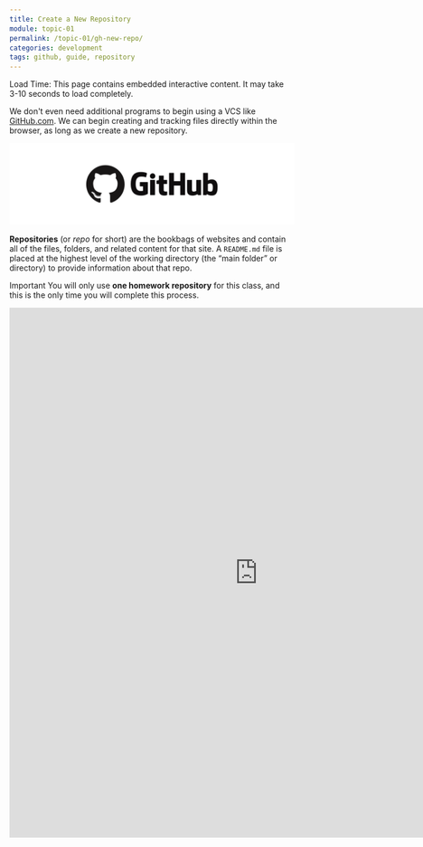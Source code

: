 ```yaml
---
title: Create a New Repository
module: topic-01
permalink: /topic-01/gh-new-repo/
categories: development
tags: github, guide, repository
---
```


<span class="label label-warning">Load Time:</span> This page contains embedded interactive content. It may take 3-10 seconds to load completely.

We don't even need additional programs to begin using a VCS like <a href="https://github.com/" target="_blank">GitHub.com</a>. We can begin creating and tracking files directly within the browser, as long as we create a new repository.

<img src="../img/logo-gh.png" alt="Github.com logo" />

**Repositories** (or _repo_ for short) are the bookbags of websites and contain all of the files, folders, and related content for that site. A `README.md` file is placed at the highest level of the working directory (the “main folder” or directory) to provide information about that repo.

<span class="label label-danger">Important</span> You will only use **one homework repository** for this class, and this is the only time you will complete this process.

<iframe src="https://umontanamediaarts.com/MART341/wp-admin/admin-ajax.php?action=h5p_embed&id=1" width="877" height="937" frameborder="0" allowfullscreen="allowfullscreen"></iframe><script src="https://umontanamediaarts.com/MART341/wp-content/plugins/h5p/h5p-php-library/js/h5p-resizer.js" charset="UTF-8"></script>
